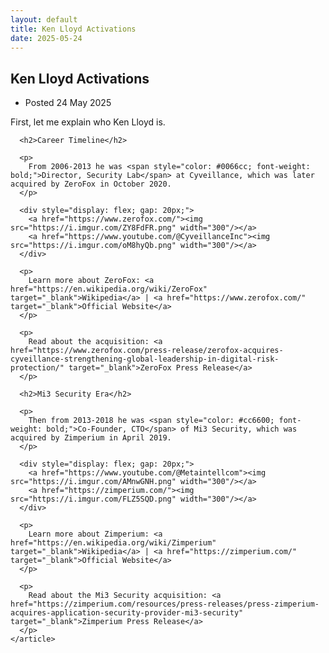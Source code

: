 ```yaml
---
layout: default
title: Ken Lloyd Activations
date: 2025-05-24
---
```

  <main id="main" tabindex="-1">
    <article>
      <h1 class="title">
        <span role="text">
          Ken Lloyd Activations 
        </span>
      </h1>
      <ul class="dot_list meta">
        <li>
          Posted <time datetime="2025-01-01">
            24 May 2025
          </time>
        </li>
      </ul>
      <p>
        First, let me explain who Ken Lloyd is.
      </p>
      
      <h2>Career Timeline</h2>
      
      <p>
        From 2006-2013 he was <span style="color: #0066cc; font-weight: bold;">Director, Security Lab</span> at Cyveillance, which was later acquired by ZeroFox in October 2020.
      </p>
      
      <div style="display: flex; gap: 20px;">
        <a href="https://www.zerofox.com/"><img src="https://i.imgur.com/ZY8FdFR.png" width="300"/></a>
        <a href="https://www.youtube.com/@CyveillanceInc"><img src="https://i.imgur.com/oM8hyQb.png" width="300"/></a>
      </div>
      
      <p>
        Learn more about ZeroFox: <a href="https://en.wikipedia.org/wiki/ZeroFox" target="_blank">Wikipedia</a> | <a href="https://www.zerofox.com/" target="_blank">Official Website</a>
      </p>
      
      <p>
        Read about the acquisition: <a href="https://www.zerofox.com/press-release/zerofox-acquires-cyveillance-strengthening-global-leadership-in-digital-risk-protection/" target="_blank">ZeroFox Press Release</a>
      </p>
      
      <h2>Mi3 Security Era</h2>
      
      <p>
        Then from 2013-2018 he was <span style="color: #cc6600; font-weight: bold;">Co-Founder, CTO</span> of Mi3 Security, which was acquired by Zimperium in April 2019.
      </p>
      
      <div style="display: flex; gap: 20px;">
        <a href="https://www.youtube.com/@Metaintellcom"><img src="https://i.imgur.com/AMnwGNH.png" width="300"/></a>
        <a href="https://zimperium.com/"><img src="https://i.imgur.com/FLZ5SQD.png" width="300"/></a>
      </div>
      
      <p>
        Learn more about Zimperium: <a href="https://en.wikipedia.org/wiki/Zimperium" target="_blank">Wikipedia</a> | <a href="https://zimperium.com/" target="_blank">Official Website</a>
      </p>
      
      <p>
        Read about the Mi3 Security acquisition: <a href="https://zimperium.com/resources/press-releases/press-zimperium-acquires-application-security-provider-mi3-security" target="_blank">Zimperium Press Release</a>
      </p>
    </article>
  </main>
